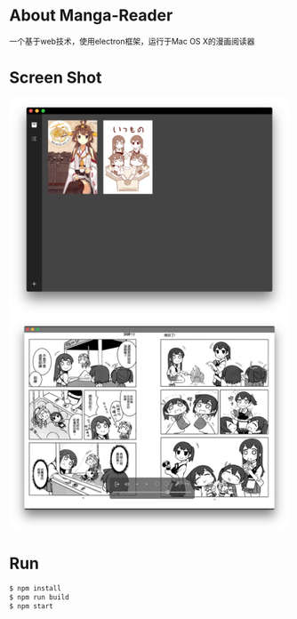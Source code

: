 # About Manga-Reader
一个基于web技术，使用electron框架，运行于Mac OS X的漫画阅读器

# Screen Shot
![main window](./screenshot/main.jpeg)
![main window](./screenshot/reader.jpeg)

# Run
```
$ npm install
$ npm run build
$ npm start
```
